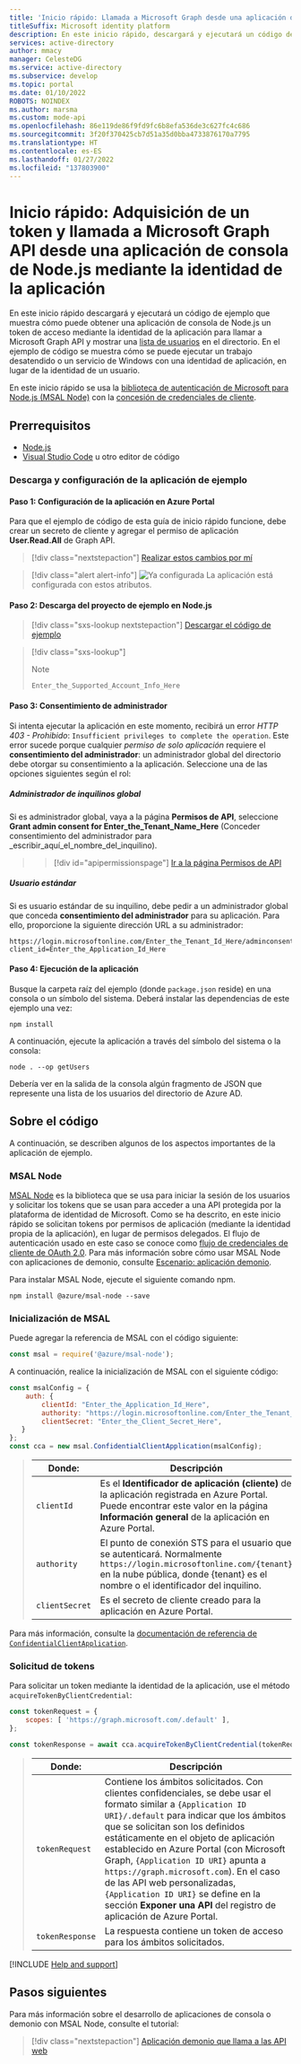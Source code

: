```yaml
---
title: 'Inicio rápido: Llamada a Microsoft Graph desde una aplicación de consola de Node.js | Azure'
titleSuffix: Microsoft identity platform
description: En este inicio rápido, descargará y ejecutará un código de ejemplo que muestra de qué forma una aplicación de consola de Node.js puede obtener un token de acceso y llamar a una API protegida por un punto de conexión de una plataforma de identidad de Microsoft mediante la propia identidad de la aplicación
services: active-directory
author: mmacy
manager: CelesteDG
ms.service: active-directory
ms.subservice: develop
ms.topic: portal
ms.date: 01/10/2022
ROBOTS: NOINDEX
ms.author: marsma
ms.custom: mode-api
ms.openlocfilehash: 86e119de86f9fd9fc6b8efa536de3c627fc4c686
ms.sourcegitcommit: 3f20f370425cb7d51a35d0bba4733876170a7795
ms.translationtype: HT
ms.contentlocale: es-ES
ms.lasthandoff: 01/27/2022
ms.locfileid: "137803900"
---
```

# <a name="quickstart-acquire-a-token-and-call-microsoft-graph-api-from-a-nodejs-console-app-using-apps-identity"></a>Inicio rápido: Adquisición de un token y llamada a Microsoft Graph API desde una aplicación de consola de Node.js mediante la identidad de la aplicación

En este inicio rápido descargará y ejecutará un código de ejemplo que muestra cómo puede obtener una aplicación de consola de Node.js un token de acceso mediante la identidad de la aplicación para llamar a Microsoft Graph API y mostrar una [lista de usuarios](/graph/api/user-list) en el directorio. En el ejemplo de código se muestra cómo se puede ejecutar un trabajo desatendido o un servicio de Windows con una identidad de aplicación, en lugar de la identidad de un usuario.

En este inicio rápido se usa la [biblioteca de autenticación de Microsoft para Node.js (MSAL Node)](https://github.com/AzureAD/microsoft-authentication-library-for-js/tree/dev/lib/msal-node) con la [concesión de credenciales de cliente](v2-oauth2-client-creds-grant-flow.md).

## <a name="prerequisites"></a>Prerrequisitos

* [Node.js](https://nodejs.org/en/download/)
* [Visual Studio Code](https://code.visualstudio.com/download) u otro editor de código


### <a name="download-and-configure-the-sample-app"></a>Descarga y configuración de la aplicación de ejemplo

#### <a name="step-1-configure-the-application-in-azure-portal"></a>Paso 1: Configuración de la aplicación en Azure Portal
Para que el ejemplo de código de esta guía de inicio rápido funcione, debe crear un secreto de cliente y agregar el permiso de aplicación **User.Read.All** de Graph API.
> [!div class="nextstepaction"]
> [Realizar estos cambios por mí]()

> [!div class="alert alert-info"]
> ![Ya configurada](media/quickstart-v2-netcore-daemon/green-check.png) La aplicación está configurada con estos atributos.

#### <a name="step-2-download-the-nodejs-sample-project"></a>Paso 2: Descarga del proyecto de ejemplo en Node.js

> [!div class="sxs-lookup nextstepaction"]
> [Descargar el código de ejemplo](https://github.com/azure-samples/ms-identity-javascript-nodejs-console/archive/main.zip)

> [!div class="sxs-lookup"]
> > [!NOTE]
> > `Enter_the_Supported_Account_Info_Here`

#### <a name="step-3-admin-consent"></a>Paso 3: Consentimiento de administrador

Si intenta ejecutar la aplicación en este momento, recibirá un error *HTTP 403 - Prohibido*: `Insufficient privileges to complete the operation`. Este error sucede porque cualquier *permiso de solo aplicación* requiere el **consentimiento del administrador**: un administrador global del directorio debe otorgar su consentimiento a la aplicación. Seleccione una de las opciones siguientes según el rol:

##### <a name="global-tenant-administrator"></a>Administrador de inquilinos global

Si es administrador global, vaya a la página **Permisos de API**, seleccione **Grant admin consent for Enter_the_Tenant_Name_Here** (Conceder consentimiento del administrador para _escribir_aquí_el_nombre_del_inquilino).
> > [!div id="apipermissionspage"]
> > [Ir a la página Permisos de API]()

##### <a name="standard-user"></a>Usuario estándar

Si es usuario estándar de su inquilino, debe pedir a un administrador global que conceda **consentimiento del administrador** para su aplicación. Para ello, proporcione la siguiente dirección URL a su administrador:

```url
https://login.microsoftonline.com/Enter_the_Tenant_Id_Here/adminconsent?client_id=Enter_the_Application_Id_Here
```

#### <a name="step-4-run-the-application"></a>Paso 4: Ejecución de la aplicación

Busque la carpeta raíz del ejemplo (donde `package.json` reside) en una consola o un símbolo del sistema. Deberá instalar las dependencias de este ejemplo una vez:

```console
npm install
```

A continuación, ejecute la aplicación a través del símbolo del sistema o la consola:

```console
node . --op getUsers
```

Debería ver en la salida de la consola algún fragmento de JSON que represente una lista de los usuarios del directorio de Azure AD.

## <a name="about-the-code"></a>Sobre el código

A continuación, se describen algunos de los aspectos importantes de la aplicación de ejemplo.

### <a name="msal-node"></a>MSAL Node

[MSAL Node](https://github.com/AzureAD/microsoft-authentication-library-for-js/tree/dev/lib/msal-node) es la biblioteca que se usa para iniciar la sesión de los usuarios y solicitar los tokens que se usan para acceder a una API protegida por la plataforma de identidad de Microsoft. Como se ha descrito, en este inicio rápido se solicitan tokens por permisos de aplicación (mediante la identidad propia de la aplicación), en lugar de permisos delegados. El flujo de autenticación usado en este caso se conoce como [flujo de credenciales de cliente de OAuth 2.0](v2-oauth2-client-creds-grant-flow.md). Para más información sobre cómo usar MSAL Node con aplicaciones de demonio, consulte [Escenario: aplicación demonio](scenario-daemon-overview.md).

 Para instalar MSAL Node, ejecute el siguiente comando npm.

```console
npm install @azure/msal-node --save
```

### <a name="msal-initialization"></a>Inicialización de MSAL

Puede agregar la referencia de MSAL con el código siguiente:

```javascript
const msal = require('@azure/msal-node');
```

A continuación, realice la inicialización de MSAL con el siguiente código:

```javascript
const msalConfig = {
    auth: {
        clientId: "Enter_the_Application_Id_Here",
        authority: "https://login.microsoftonline.com/Enter_the_Tenant_Id_Here",
        clientSecret: "Enter_the_Client_Secret_Here",
   }
};
const cca = new msal.ConfidentialClientApplication(msalConfig);
```

> | Donde: |Descripción |
> |---------|---------|
> | `clientId` | Es el **Identificador de aplicación (cliente)** de la aplicación registrada en Azure Portal. Puede encontrar este valor en la página **Información general** de la aplicación en Azure Portal. |
> | `authority`    | El punto de conexión STS para el usuario que se autenticará. Normalmente `https://login.microsoftonline.com/{tenant}` en la nube pública, donde {tenant} es el nombre o el identificador del inquilino.|
> | `clientSecret` | Es el secreto de cliente creado para la aplicación en Azure Portal. |

Para más información, consulte la [documentación de referencia de `ConfidentialClientApplication`](https://github.com/AzureAD/microsoft-authentication-library-for-js/blob/dev/lib/msal-node/docs/initialize-confidential-client-application.md).

### <a name="requesting-tokens"></a>Solicitud de tokens

Para solicitar un token mediante la identidad de la aplicación, use el método `acquireTokenByClientCredential`:

```javascript
const tokenRequest = {
    scopes: [ 'https://graph.microsoft.com/.default' ],
};

const tokenResponse = await cca.acquireTokenByClientCredential(tokenRequest);
```

> |Donde:| Descripción |
> |---------|---------|
> | `tokenRequest` | Contiene los ámbitos solicitados. Con clientes confidenciales, se debe usar el formato similar a `{Application ID URI}/.default` para indicar que los ámbitos que se solicitan son los definidos estáticamente en el objeto de aplicación establecido en Azure Portal (con Microsoft Graph, `{Application ID URI}` apunta a `https://graph.microsoft.com`). En el caso de las API web personalizadas, `{Application ID URI}` se define en la sección **Exponer una API** del registro de aplicación de Azure Portal. |
> | `tokenResponse` | La respuesta contiene un token de acceso para los ámbitos solicitados. |

[!INCLUDE [Help and support](../../../includes/active-directory-develop-help-support-include.md)]

## <a name="next-steps"></a>Pasos siguientes

Para más información sobre el desarrollo de aplicaciones de consola o demonio con MSAL Node, consulte el tutorial:

> [!div class="nextstepaction"]
> [Aplicación demonio que llama a las API web](tutorial-v2-nodejs-console.md)
